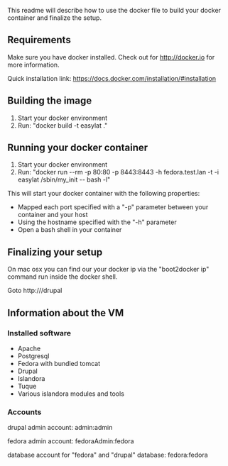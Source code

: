 This readme will describe how to use the docker file to build your docker
container and finalize the setup.

## Requirements ##

Make sure you have docker installed. Check out for http://docker.io for more 
information.

Quick installation link: https://docs.docker.com/installation/#installation

## Building the image ##

1. Start your docker environment
2. Run: 
    "docker build -t easylat ."

## Running your docker container ##

1. Start your docker environment
2. Run: 
    "docker run --rm -p 80:80 -p 8443:8443 -h fedora.test.lan -t -i easylat /sbin/my_init -- bash -l"

This will start your docker container with the following properties:
- Mapped each port specified with a "-p" parameter between your container and your host
- Using the hostname specified with the "-h" parameter
- Open a bash shell in your container

## Finalizing your setup ##

On mac osx you can find our your docker ip via the "boot2docker ip" command run
inside the docker shell.

Goto http://<docker ip>/drupal 

## Information about the VM ##

### Installed software ###
- Apache
- Postgresql
- Fedora with bundled tomcat
- Drupal
- Islandora
- Tuque
- Various islandora modules and tools

### Accounts ###

drupal admin account:
admin:admin

fedora admin account:
fedoraAdmin:fedora

database account for "fedora" and "drupal" database:
fedora:fedora
